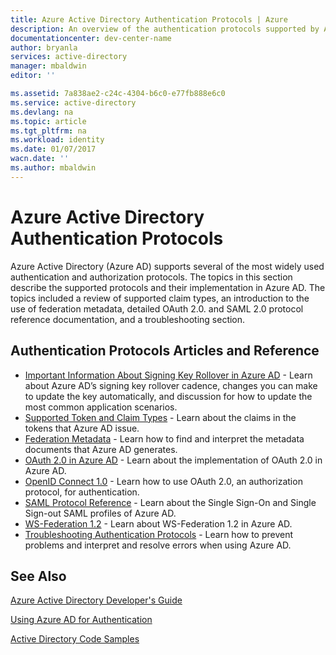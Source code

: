 ```yaml
---
title: Azure Active Directory Authentication Protocols | Azure
description: An overview of the authentication protocols supported by Azure Active Directory (AD)
documentationcenter: dev-center-name
author: bryanla
services: active-directory
manager: mbaldwin
editor: ''

ms.assetid: 7a838ae2-c24c-4304-b6c0-e77fb888e6c0
ms.service: active-directory
ms.devlang: na
ms.topic: article
ms.tgt_pltfrm: na
ms.workload: identity
ms.date: 01/07/2017
wacn.date: ''
ms.author: mbaldwin
---
```


# Azure Active Directory Authentication Protocols
Azure Active Directory (Azure AD) supports several of the most widely used authentication and authorization protocols. The topics in this section describe the supported protocols and their implementation in Azure AD. The topics included a review of supported claim types, an introduction to the use of federation metadata, detailed OAuth 2.0. and SAML 2.0 protocol reference documentation, and a troubleshooting section.

## Authentication Protocols Articles and Reference
- [Important Information About Signing Key Rollover in Azure AD](./active-directory-signing-key-rollover.md) - Learn about Azure AD’s signing key rollover cadence, changes you can make to update the key automatically, and discussion for how to update the most common application scenarios.
- [Supported Token and Claim Types](./active-directory-token-and-claims.md) - Learn about the claims in the tokens that Azure AD issue.
- [Federation Metadata](./active-directory-federation-metadata.md) - Learn how to find and interpret the metadata documents that Azure AD generates.
- [OAuth 2.0 in Azure AD](./active-directory-protocols-oauth-code.md) - Learn about the implementation of OAuth 2.0 in Azure AD.
- [OpenID Connect 1.0](./active-directory-protocols-openid-connect-code.md) - Learn how to use OAuth 2.0, an authorization protocol, for authentication.
- [SAML Protocol Reference](./active-directory-saml-protocol-reference.md) - Learn about the Single Sign-On and Single Sign-out SAML profiles of Azure AD.
- [WS-Federation 1.2](./active-directory-developers-guide.md) - Learn about WS-Federation 1.2 in Azure AD.
- [Troubleshooting Authentication Protocols](https://msdn.microsoft.com/zh-cn/library/azure/dn195584.aspx) - Learn how to prevent problems and interpret and resolve errors when using Azure AD.

## See Also
[Azure Active Directory Developer's Guide](./active-directory-developers-guide.md)

[Using Azure AD for Authentication](../../app-service-web/web-sites-authentication-authorization.md)

[Active Directory Code Samples](./active-directory-code-samples.md)
